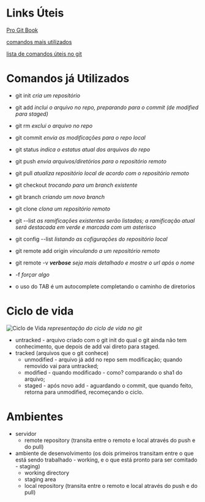 # Links Úteis

[Pro Git Book](https://git-scm.com/book/pt-br/v2/Come%C3%A7ando-Sobre-Controle-de-Vers%C3%A3o)

[comandos mais utilizados](https://woliveiras.com.br/posts/comandos-mais-utilizados-no-git/)

[lista de comandos úteis no git](https://gist.github.com/leocomelli/2545add34e4fec21ec16)

# Comandos já Utilizados

 - git init *cria um repositório*
 - git add *inclui o arquivo no repo, preparando para o commit (de modified para staged)*
 - git rm *exclui o arquivo no repo*
 - git commit *envia as modificações para o repo local*
 - git status *indica o estatus atual dos arquivos do repo*
 - git push *envia arquivos/diretórios para o repositório remoto*
 - git pull *atualiza repositório local de acordo com o repositório remoto*
 - git checkout *trocando para um branch existente*
 - git branch *criando um novo branch*
 - git clone *clona um repositório remoto*
 - git --list *as ramificações existentes serão listadas; a ramificação atual será destacada em verde e marcada com um asterisco*
 - git config --list *listando as cofigurações do repositório local*
 - git remote add origin *vinculando a um repositório remoto*
 - git remote -v _**verbose** seja mais detalhado e mostre o url após o nome_
 - -f *forçar algo*

 - o uso do TAB é um autocomplete completando o caminho de diretorios

# Ciclo de vida

![Ciclo de Vida](/images/ciclo-de-vida.jpg)
*representação do ciclo de vida no git*

* untracked - arquivo criado com o git init do qual o git ainda não tem conhecimento, que depois de add vai direto para staged.
* tracked (arquivos que o git conhece)
    * unmodified - arquivo já add no repo sem modificação; quando removido vai para untracked;
    * modified - quando modificado - como? comparando o sha1 do arquivo;
    * staged - após novo add - aguardando o commit, que quando feito, retorna para unmodified, recomeçando o ciclo.

# Ambientes

 - servidor
    - remote repository (transita entre o remoto e local através do push e do pull)
 - ambiente de desenvolvimento (os dois primeiros transitam entre o que está sendo trabalhado - working, e o que está pronto para ser comitado - staging)
    - working directory
    - staging area
    - local repository (transita entre o remoto e local através do push e do pull)

